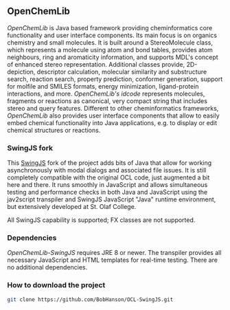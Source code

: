 ## OpenChemLib
*OpenChemLib* is Java based framework providing cheminformatics core functionality and user interface components. Its main focus is on organics chemistry and small molecules. It is built around a StereoMolecule class, which represents a molecule using atom and bond tables, provides atom neighbours, ring and aromaticity information, and supports MDL's concept of enhanced stereo representation. Additional classes provide, 2D-depiction, descriptor calculation, molecular similarity and substructure search, reaction search, property prediction, conformer generation, support for molfile and SMILES formats, energy minimization, ligand-protein interactions, and more. *OpenChemLib's idcode* represents molecules, fragments or reactions as canonical, very compact string that includes stereo and query features.
Different to other cheminformatics frameworks, *OpenChemLib* also provides user interface components that allow to easily embed chemical functionality into Java applications, e.g. to display or edit chemical structures or reactions.

### SwingJS fork 
This [SwingJS](https://github.com/BobHanson/java2script) fork of the project adds bits of Java that allow for working asynchronously with modal dialogs and associated file issues. It is still completely compatible with the original OCL code, just augmented a bit here and there. It runs smoothly in JavaScript and allows simultaneous testing and performance checks in both Java and JavaScript using the jav2script transpiler and SwingJS JavaScript "Java" runtime environment, but extensively developed at St. Olaf College.

All SwingJS capability is supported; FX classes are not supported.


### Dependencies
*OpenChemLib-SwingJS* requires JRE 8 or newer. The transpiler provides all necessary JavaScript and HTML templates for real-time testing. There are no additional dependencies.

### How to download the project
```bash
git clone https://github.com/BobHanson/OCL-SwingJS.git
```


